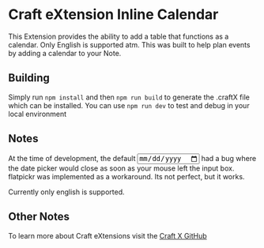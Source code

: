 # Craft eXtension Inline Calendar

This Extension provides the ability to add a table that functions as a calendar. Only English is supported atm. This was built to help plan events by adding a calendar to your Note. 


## Building

Simply run `npm install` and then `npm run build` to generate the .craftX file which can be installed.
You can use `npm run dev` to test and debug in your local environment

## Notes 
At the time of development, the default <input type=date > had a bug where the date picker would close as soon as your mouse left the input box. flatpickr was implemented as a workaround. Its not perfect, but it works. 

Currently only english is supported.


## Other Notes
To learn more about Craft eXtensions visit the [Craft X GitHub](https://github.com/craftdocs)
